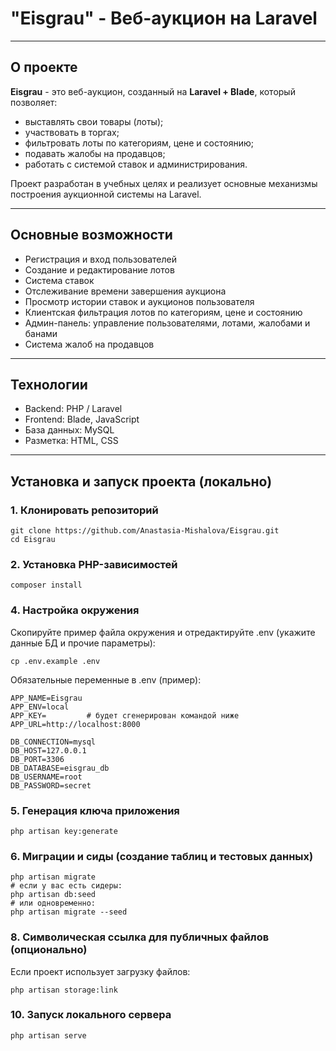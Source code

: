 
# "Eisgrau" - Веб-аукцион на Laravel

---

## О проекте

**Eisgrau** - это веб-аукцион, созданный на **Laravel + Blade**, который позволяет:
- выставлять свои товары (лоты);
- участвовать в торгах;
- фильтровать лоты по категориям, цене и состоянию;
- подавать жалобы на продавцов;
- работать с системой ставок и администрирования.

Проект разработан в учебных целях и реализует основные механизмы построения аукционной системы на Laravel.

---

## Основные возможности

-  Регистрация и вход пользователей  
-  Создание и редактирование лотов  
-  Система ставок  
-  Отслеживание времени завершения аукциона  
-  Просмотр истории ставок и аукционов пользователя  
-  Клиентская фильтрация лотов по категориям, цене и состоянию  
-  Админ-панель: управление пользователями, лотами, жалобами и банами  
-  Система жалоб на продавцов  

---

## Технологии

- Backend: PHP / Laravel 
- Frontend: Blade, JavaScript
- База данных: MySQL
- Разметка: HTML, CSS

---

## Установка и запуск проекта (локально)

### 1. Клонировать репозиторий
```
git clone https://github.com/Anastasia-Mishalova/Eisgrau.git
cd Eisgrau
```

### 2. Установка PHP-зависимостей
```
composer install
```

### 4. Настройка окружения
Скопируйте пример файла окружения и отредактируйте .env (укажите данные БД и прочие параметры):
```
cp .env.example .env
```

Обязательные переменные в .env (пример):
```
APP_NAME=Eisgrau
APP_ENV=local
APP_KEY=         # будет сгенерирован командой ниже
APP_URL=http://localhost:8000

DB_CONNECTION=mysql
DB_HOST=127.0.0.1
DB_PORT=3306
DB_DATABASE=eisgrau_db
DB_USERNAME=root
DB_PASSWORD=secret
```

### 5. Генерация ключа приложения
```
php artisan key:generate
```

### 6. Миграции и сиды (создание таблиц и тестовых данных)
```
php artisan migrate
# если у вас есть сидеры:
php artisan db:seed
# или одновременно:
php artisan migrate --seed
```

### 8. Символическая ссылка для публичных файлов (опционально)
Если проект использует загрузку файлов:
```
php artisan storage:link
```
### 10. Запуск локального сервера
```
php artisan serve
```


